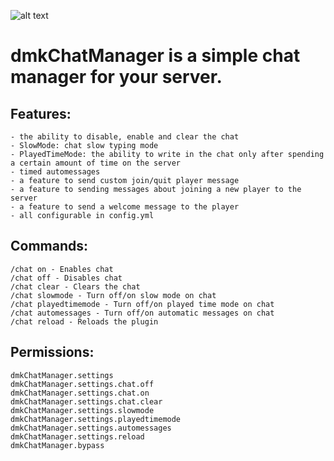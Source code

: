 ![alt text](https://i.imgur.com/OAnP1VJ.png)


# dmkChatManager is a simple chat manager for your server.

## Features:
```
- the ability to disable, enable and clear the chat
- SlowMode: chat slow typing mode
- PlayedTimeMode: the ability to write in the chat only after spending a certain amount of time on the server
- timed automessages
- a feature to send custom join/quit player message
- a feature to sending messages about joining a new player to the server
- a feature to send a welcome message to the player
- all configurable in config.yml
```


## Commands:
```
/chat on - Enables chat
/chat off - Disables chat
/chat clear - Clears the chat
/chat slowmode - Turn off/on slow mode on chat
/chat playedtimemode - Turn off/on played time mode on chat
/chat automessages - Turn off/on automatic messages on chat
/chat reload - Reloads the plugin
```


## Permissions:
```
dmkChatManager.settings
dmkChatManager.settings.chat.off
dmkChatManager.settings.chat.on
dmkChatManager.settings.chat.clear
dmkChatManager.settings.slowmode
dmkChatManager.settings.playedtimemode
dmkChatManager.settings.automessages
dmkChatManager.settings.reload
dmkChatManager.bypass
```
